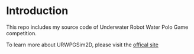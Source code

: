 # Introduction

This repo includes my source code of Underwater Robot Water Polo Game competition.

To learn more about URWPGSim2D, please visit the [offical site](http://robot.pku.edu.cn)
